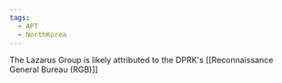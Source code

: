 ```yaml
---
tags:
  - APT
  - NorthKorea
---
```

The Lazarus Group is likely attributed to the DPRK's [[Reconnaissance General Bureau (RGB)]]
